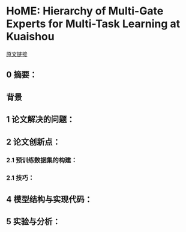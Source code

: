 
# HoME: Hierarchy of Multi-Gate Experts for Multi-Task Learning at Kuaishou
[原文链接]()
## 0 摘要：


## 背景


## 1 论文解决的问题：


## 2 论文创新点：


### 2.1 预训练数据集的构建：


### 2.1 技巧：


## 4 模型结构与实现代码：


## 5 实验与分析：

<!--stackedit_data:
eyJoaXN0b3J5IjpbLTEzNDY4Njk2ODhdfQ==
-->